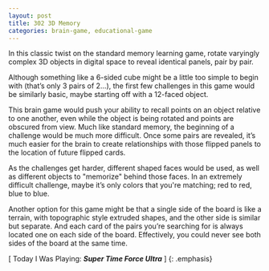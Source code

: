 ```yaml
---
layout: post
title: 302 3D Memory
categories: brain-game, educational-game
---
```

In this classic twist on the standard memory learning game, rotate varyingly complex 3D objects in digital space to reveal identical panels, pair by pair.

Although something like a 6-sided cube might be a little too simple to begin with (that’s only 3 pairs of 2…), the first few challenges in this game would be similarly basic, maybe starting off with a 12-faced object.

This brain game would push your ability to recall points on an object relative to one another, even while the object is being rotated and points are obscured from view.  Much like standard memory, the beginning of a challenge would be much more difficult.  Once some pairs are revealed, it’s much easier for the brain to create relationships with those flipped panels to the location of future flipped cards.

As the challenges get harder, different shaped faces would be used, as well as different objects to "memorize" behind those faces.  In an extremely difficult challenge, maybe it’s only colors that you're matching; red to red, blue to blue.

Another option for this game might be that a single side of the board is like a terrain, with topographic style extruded shapes, and the other side is similar but separate.  And each card of the pairs you’re searching for is always located one on each side of the board.  Effectively, you could never see both sides of the board at the same time.

[ Today I Was Playing: ***Super Time Force Ultra*** ]
{: .emphasis}

